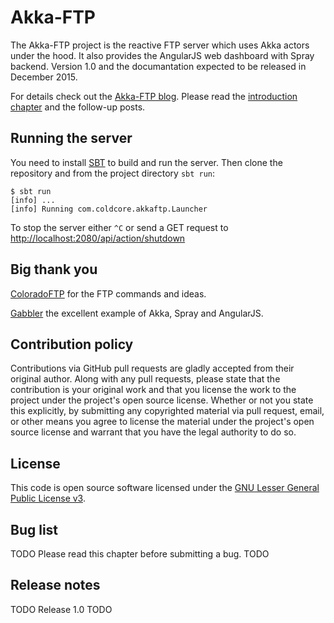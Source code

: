 # Akka-FTP

The Akka-FTP project is the reactive FTP server which uses Akka actors under the hood. It also provides the AngularJS web dashboard with Spray backend. Version 1.0 and the documantation expected to be released in December 2015.

For details check out the [Akka-FTP blog](http://akka-ftp.blogspot.co.uk).
Please read the [introduction chapter](http://akka-ftp.blogspot.co.uk/2015/12/introduction-to-akka-ftp.html) and the follow-up posts.

## Running the server ##

You need to install [SBT](http://www.scala-sbt.org) to build and run the server. Then clone the repository and from the project directory `sbt run`:

```
$ sbt run
[info] ...
[info] Running com.coldcore.akkaftp.Launcher
```

To stop the server either `^C` or send a GET request to [http://localhost:2080/api/action/shutdown](http://localhost:2080/api/action/shutdown)

## Big thank you ##

[ColoradoFTP](https://bitbucket.org/nolife/coloradoftp) for the FTP commands and ideas.

[Gabbler](https://github.com/hseeberger/gabbler) the excellent example of Akka, Spray and AngularJS.

## Contribution policy ##

Contributions via GitHub pull requests are gladly accepted from their original author. Along with any pull requests, please state that the contribution is your original work and that you license the work to the project under the project's open source license. Whether or not you state this explicitly, by submitting any copyrighted material via pull request, email, or other means you agree to license the material under the project's open source license and warrant that you have the legal authority to do so.

## License ##

This code is open source software licensed under the [GNU Lesser General Public License v3](http://www.gnu.org/licenses/lgpl-3.0.en.html).


## Bug list ##

TODO Please read this chapter before submitting a bug. TODO

## Release notes ##

TODO Release 1.0 TODO

